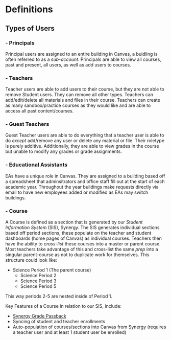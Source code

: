 # Definitions # 

## Types of Users ##

### - Principals ###
Principal users are assigned to an entire building in Canvas, a buidling is often referred to as a *sub-account*. Principals are able to view all courses, past and present, all users, as well as add users to courses. 

### - Teachers ###
Teacher users are able to add users to their course, but they are not able to remove Student users. They can remove all other types. Teachers can add/edit/delete all materials and files in their course. Teachers can create as many sandbox/practice courses as they would like and are able to access all past content/courses. 

### - Guest Teachers ###
Guest Teacher users are able to do everything that a teacher user is able to do *except* add/remove any user or delete any material or file. Their roletype is purely additive. Additionally, they are able to view grades in the course but unable to modify any grades or grade assignments. 


### - Educational Assistants ###
EAs have a unique role in Canvas. They are assigned to a building based off a spreadsheet that adminsitrators and office staff fill out at the start of each academic year. Throughout the year buildings make requests directly via email to have new employees added or modified as EAs may switch buildings. 

### - Course ###
A Course is defined as a section that is generated by our *Student Information System* (SIS), Synergy. The SIS generates individual sections based off period sections, these populate on the teacher and student dashboards (home pages of Canvas) as individual courses. Teachers then have the ability to *cross-list* these courses into a master or parent course. Most teachers take advantage of this and cross-list the same *prep* into a singular parent-course as not to duplicate work for themselves. 
This structure could look like: 
- Science Period 1 (The parent course)
  - Science Period 2
  - Science Period 3
  - Science Period 5

This way periods 2-5 are nested inside of Period 1. 

Key Features of a Course in relation to our SIS, include: 
- [Synergy Grade Passback](synergy_passback.md)
- Syncing of student and teacher enrollments
- Auto-population of courses/sections into Canvas from Synergy (requires a teacher user and at least 1 student user be enrolled) 


